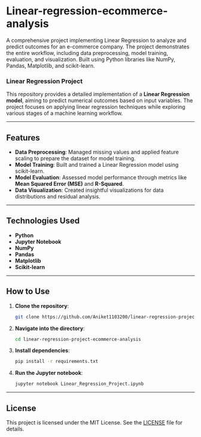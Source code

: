 # Linear-regression-ecommerce-analysis
A comprehensive project implementing Linear Regression to analyze and predict outcomes for an e-commerce company. The project demonstrates the entire workflow, including data preprocessing, model training, evaluation, and visualization. Built using Python libraries like NumPy, Pandas, Matplotlib, and scikit-learn.

### **Linear Regression Project**  

This repository provides a detailed implementation of a **Linear Regression model**, aiming to predict numerical outcomes based on input variables. The project focuses on applying linear regression techniques while exploring various stages of a machine learning workflow.

---

## **Features**  
- **Data Preprocessing**: Managed missing values and applied feature scaling to prepare the dataset for model training.  
- **Model Training**: Built and trained a Linear Regression model using scikit-learn.  
- **Model Evaluation**: Assessed model performance through metrics like **Mean Squared Error (MSE)** and **R-Squared**.  
- **Data Visualization**: Created insightful visualizations for data distributions and residual analysis.  

---

## **Technologies Used**  
- **Python**  
- **Jupyter Notebook**  
- **NumPy**  
- **Pandas**  
- **Matplotlib**  
- **Scikit-learn**  

---

## **How to Use**  

1. **Clone the repository**:  
   ```bash  
   git clone https://github.com/Aniket1103200/linear-regression-project-ecommerce-analysis.git  
   ```  

2. **Navigate into the directory**:  
   ```bash  
   cd linear-regression-project-ecommerce-analysis  
   ```  

3. **Install dependencies**:  
   ```bash  
   pip install -r requirements.txt  
   ```  

4. **Run the Jupyter notebook**:  
   ```bash  
   jupyter notebook Linear_Regression_Project.ipynb  
   ```  

---

## **License**  
This project is licensed under the MIT License. See the [LICENSE](LICENSE) file for details.  
